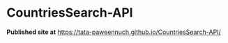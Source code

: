 # CountriesSearch-API

**Published site at** <https://tata-paweennuch.github.io/CountriesSearch-API/>
